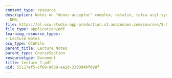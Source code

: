 ```yaml
---
content_type: resource
description: Notes on "donor-acceptor" complex, octatin, tetra aryl system, and solid-state
  NMR.
file: https://ol-ocw-studio-app-production.s3.amazonaws.com/courses/5-05-principles-of-inorganic-chemistry-iii-spring-2005/55117ef5cf699d89ea2d339094bfd98f_lecture_7.pdf
file_type: application/pdf
learning_resource_types:
- Lecture Notes
ocw_type: OCWFile
parent_title: Lecture Notes
parent_type: CourseSection
resourcetype: Document
title: lecture_7.pdf
uid: 55117ef5-cf69-9d89-ea2d-339094bfd98f
---
```

